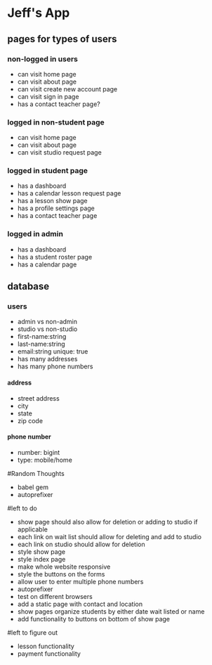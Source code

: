 # Jeff's App

## pages for types of users

### non-logged in users
- can visit home page
- can visit about page
- can visit create new account page
- can visit sign in page
- has a contact teacher page?

### logged in non-student page
- can visit home page
- can visit about page
- can visit studio request page

### logged in student page
- has a dashboard
- has a calendar lesson request page
- has a lesson show page
- has a profile settings page
- has a contact teacher page

### logged in admin
- has a dashboard
- has a student roster page
- has a calendar page

## database

### users

- admin vs non-admin
- studio vs non-studio
- first-name:string
- last-name:string
- email:string unique: true
- has many addresses
- has many phone numbers

#### address
- street address
- city
- state
- zip code

#### phone number
- number: bigint
- type: mobile/home

#Random Thoughts
- babel gem
- autoprefixer

#left to do
- show page should also allow for deletion or adding to studio if applicable
- each link on wait list should allow for deleting and add to studio
- each link on studio should allow for deletion
- style show page
- style index page
- make whole website responsive
- style the buttons on the forms
- allow user to enter multiple phone numbers
- autoprefixer
- test on different browsers
- add a static page with contact and location
- show pages organize students by either date wait listed or name
- add functionality to buttons on bottom of show page

#left to figure out
- lesson functionality
- payment functionality

